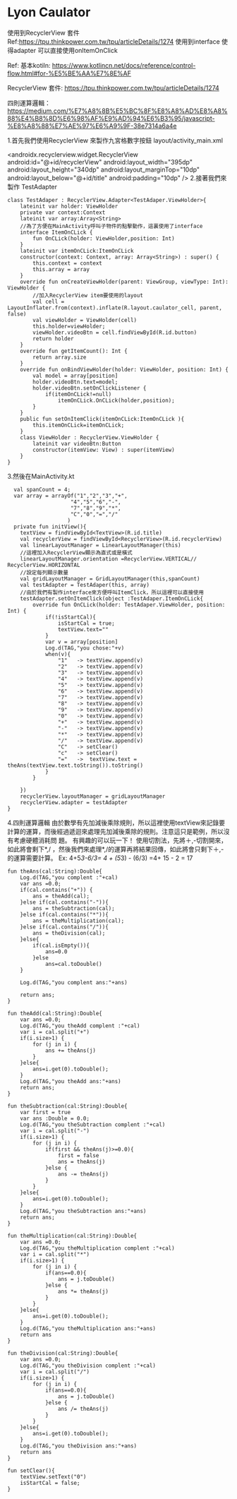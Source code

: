 # Lyon Caulator

使用到RecyclerView 套件 Ref:https://tpu.thinkpower.com.tw/tpu/articleDetails/1274
使用到interface 使得adapter 可以直接使用onItemOnClick

Ref:
基本kotiln:
https://www.kotlincn.net/docs/reference/control-flow.html#for-%E5%BE%AA%E7%8E%AF

RecyclerView 套件:
https://tpu.thinkpower.com.tw/tpu/articleDetails/1274

四則運算邏輯：
https://medium.com/%E7%A8%8B%E5%BC%8F%E8%A8%AD%E8%A8%88%E4%B8%8D%E6%98%AF%E9%AD%94%E6%B3%95/javascript-%E8%A8%88%E7%AE%97%E6%A9%9F-38e7314a6a4e

1.首先我們使用RecyclerView 來製作九宮格數字按鈕
layout/activity_main.xml

  <?xml version="1.0" encoding="utf-8"?>
  <RelativeLayout xmlns:android="http://schemas.android.com/apk/res/android"
      xmlns:app="http://schemas.android.com/apk/res-auto"
      xmlns:tools="http://schemas.android.com/tools"
      android:layout_width="match_parent"
      android:layout_height="match_parent"
      tools:context=".MainActivity">
      <TextView
              android:id="@+id/title"
              android:layout_width="wrap_content"
              android:layout_height="wrap_content"
              android:text="@string/app_name"
              android:layout_margin="10dp"
              app:layout_constraintBottom_toBottomOf="parent"
              app:layout_constraintLeft_toLeftOf="parent"
              app:layout_constraintRight_toRightOf="parent"
              app:layout_constraintTop_toTopOf="parent" />
      <androidx.recyclerview.widget.RecyclerView
              android:id="@+id/recyclerView"
              android:layout_width="395dp"
              android:layout_height="340dp"
              android:layout_marginTop="10dp"
              android:layout_below="@+id/title"
              android:padding="10dp"
      />
  </RelativeLayout>
  2.接著我們來製作 TestAdapter
  
    class TestAdaper : RecyclerView.Adapter<TestAdaper.ViewHolder>{
        lateinit var holder: ViewHolder
        private var context:Context
        lateinit var array:Array<String>
        //為了方便在MainActivity呼叫子物件的點擊動作，這裏使用了interface
        interface ItemOnCLick {
            fun OnCLick(holder: ViewHolder,position: Int)
        }
        lateinit var itemOnCLick:ItemOnCLick
        constructor(context: Context, array: Array<String>) : super() {
            this.context = context
            this.array = array
        }
        override fun onCreateViewHolder(parent: ViewGroup, viewType: Int): ViewHolder {
            //加入RecyclerView item要使用的layout
            val cell = LayoutInflater.from(context).inflate(R.layout.caulator_cell, parent, false)
            val viewHolder = ViewHolder(cell)
            this.holder=viewHolder;
            viewHolder.videoBtn = cell.findViewById(R.id.button)
            return holder
        }
        override fun getItemCount(): Int {
            return array.size
        }
        override fun onBindViewHolder(holder: ViewHolder, position: Int) {
            val model = array[position]
            holder.videoBtn.text=model;
            holder.videoBtn.setOnClickListener {
                if(itemOnCLick!=null)
                    itemOnCLick.OnCLick(holder,position);
            }
        }
        public fun setOnItemClick(itemOnCLick:ItemOnCLick ){
            this.itemOnCLick=itemOnCLick;
        }
        class ViewHolder : RecyclerView.ViewHolder {
            lateinit var videoBtn:Button
            constructor(itemView: View) : super(itemView)
        }
    }
  
  
  3.然後在MainActivity.kt 
  
      val spanCount = 4;
      var array = arrayOf("1","2","3","+",
                        "4","5","6","-",
                        "7","8","9","*",
                        "C","0","=","/"
                       )
      private fun initView(){
        textView = findViewById<TextView>(R.id.title)
        val recyclerView = findViewById<RecyclerView>(R.id.recyclerView)
        val linearLayoutManager = LinearLayoutManager(this)
        //這裡加入RecyclerView顯示為直式或是橫式
        linearLayoutManager.orientation =RecyclerView.VERTICAL// RecyclerView.HORIZONTAL
        //設定每列顯示數量
        val gridLayoutManager = GridLayoutManager(this,spanCount)
        val testAdapter = TestAdaper(this, array)
        //由於我們有製作interface來方便呼叫ItemClick，所以這裡可以直接使用
        testAdapter.setOnItemClick(object :TestAdaper.ItemOnCLick{
            override fun OnCLick(holder: TestAdaper.ViewHolder, position: Int) {
                if(!isStartCal){
                    isStartCal = true;
                    textView.text=""
                }
                var v = array[position]
                Log.d(TAG,"you chose:"+v)
                when(v){
                    "1"   -> textView.append(v)
                    "2"   -> textView.append(v)
                    "3"   -> textView.append(v)
                    "4"   -> textView.append(v)
                    "5"   -> textView.append(v)
                    "6"   -> textView.append(v)
                    "7"   -> textView.append(v)
                    "8"   -> textView.append(v)
                    "9"   -> textView.append(v)
                    "0"   -> textView.append(v)
                    "+"   -> textView.append(v)
                    "-"   -> textView.append(v)
                    "*"   -> textView.append(v)
                    "/"   -> textView.append(v)
                    "C"   -> setClear()
                    "c"   -> setClear()
                    "="   ->  textView.text = theAns(textView.text.toString()).toString()
                }
            }

        })
        recyclerView.layoutManager = gridLayoutManager
        recyclerView.adapter = testAdapter
    }
   
 4.四則運算邏輯
    由於數學有先加減後乘除規則，所以這裡使用textView來記錄要計算的運算，而後經過遞迴來處理先加減後乘除的規則。注意這只是範例，所以沒有考慮硬體消耗問  題。 有興趣的可以玩一下！
    使用切割法，先將＋,-切割開來，如此將會剩下*,/ ，然後我們來處理*,/的運算再將結果回傳，如此將會只剩下＋,-的運算需要計算。
    Ex:
    4+5*3-6/3=  4    +  (5*3)  -  (6/3) =4+  15  -   2  =  17 
    
    fun theAns(cal:String):Double{
        Log.d(TAG,"you complent :"+cal)
        var ans =0.0;
        if(cal.contains("+")) {
            ans = theAdd(cal);
        }else if(cal.contains("-")){
            ans = theSubtraction(cal);
        }else if(cal.contains("*")){
            ans = theMultiplication(cal);
        }else if(cal.contains("/")){
            ans = theDivision(cal);
        }else{
            if(cal.isEmpty()){
                ans=0.0
            }else
                ans=cal.toDouble()
        }

        Log.d(TAG,"you complent ans:"+ans)

        return ans;
    }

    fun theAdd(cal:String):Double{
        var ans =0.0;
        Log.d(TAG,"you theAdd complent :"+cal)
        var i = cal.split("+")
        if(i.size>1) {
            for (j in i) {
                ans += theAns(j)
            }
        }else{
            ans=i.get(0).toDouble();
        }
        Log.d(TAG,"you theAdd ans:"+ans)
        return ans;
    }

    fun theSubtraction(cal:String):Double{
        var first = true
        var ans :Double = 0.0;
        Log.d(TAG,"you theSubtraction complent :"+cal)
        var i = cal.split("-")
        if(i.size>1) {
            for (j in i) {
                if(first && theAns(j)>=0.0){
                    first = false
                    ans = theAns(j)
                }else {
                    ans -= theAns(j)
                }
            }
        }else{
            ans=i.get(0).toDouble();
        }
        Log.d(TAG,"you theSubtraction ans:"+ans)
        return ans;
    }

    fun theMultiplication(cal:String):Double{
        var ans =0.0;
        Log.d(TAG,"you theMultiplication complent :"+cal)
        var i = cal.split("*")
        if(i.size>1) {
            for (j in i) {
                if(ans==0.0){
                    ans = j.toDouble()
                }else {
                    ans *= theAns(j)
                }
            }
        }else{
            ans=i.get(0).toDouble();
        }
        Log.d(TAG,"you theMultiplication ans:"+ans)
        return ans
    }

    fun theDivision(cal:String):Double{
        var ans =0.0;
        Log.d(TAG,"you theDivision complent :"+cal)
        var i = cal.split("/")
        if(i.size>1) {
            for (j in i) {
                if(ans==0.0){
                    ans = j.toDouble()
                }else {
                    ans /= theAns(j)
                }
            }
        }else{
            ans=i.get(0).toDouble();
        }
        Log.d(TAG,"you theDivision ans:"+ans)
        return ans
    }

    fun setClear(){
        textView.setText("0")
        isStartCal = false;
    }
    


